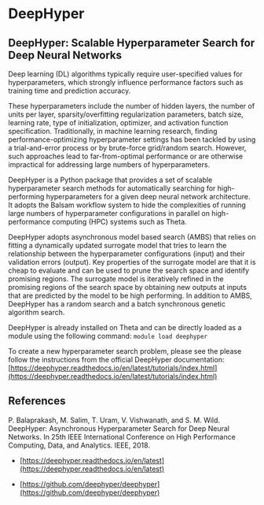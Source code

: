 # DeepHyper

## DeepHyper: Scalable Hyperparameter Search for Deep Neural Networks

Deep learning (DL) algorithms typically require user-specified values for hyperparameters, which strongly influence performance factors such as training time and prediction accuracy. 

These hyperparameters include the number of hidden layers, the number of units per layer, sparsity/overfitting regularization parameters, batch size, learning rate, type of initialization, optimizer, and activation function specification. Traditionally, in machine learning research, finding performance-optimizing hyperparameter settings has been tackled by using a trial-and-error process or by brute-force grid/random search.  However, such approaches lead to far-from-optimal performance or are otherwise impractical for addressing large numbers of hyperparameters.

DeepHyper is a Python package that provides a set of scalable hyperparameter search methods for automatically searching for high-performing hyperparameters for a given deep neural network architecture. It adopts the Balsam workflow system to hide the complexities of running large numbers of hyperparameter configurations in parallel on high-performance computing (HPC) systems such as Theta.

DeepHyper adopts asynchronous model based search (AMBS) that relies on fitting a dynamically updated surrogate model that tries to learn the relationship between the hyperparameter configurations (input) and their validation errors (output). Key properties of the surrogate model are that it is cheap to evaluate and can be used to prune the search space and identify promising regions. The surrogate model is iteratively refined in the promising regions of the search space by obtaining new outputs at inputs that are predicted by the model to be high performing.  In addition to AMBS, DeepHyper has a random search and a batch synchronous genetic algorithm search.

DeepHyper is already installed on Theta and can be directly loaded as a module using the following command:
``` module load deephyper ```

To create a new hyperparameter search problem, please see the please follow the instructions from the official DeepHyper documentation: [https://deephyper.readthedocs.io/en/latest/tutorials/index.html](https://deephyper.readthedocs.io/en/latest/tutorials/index.html)

## References

P. Balaprakash, M. Salim, T. Uram, V. Vishwanath, and S. M. Wild. DeepHyper: Asynchronous Hyperparameter Search for Deep Neural Networks. In 25th IEEE International Conference on High Performance Computing, Data, and Analytics. IEEE, 2018.

- [https://deephyper.readthedocs.io/en/latest](https://deephyper.readthedocs.io/en/latest)

- [https://github.com/deephyper/deephyper](https://github.com/deephyper/deephyper)

